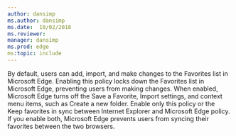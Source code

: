 ```yaml
---
author: dansimp
ms.author: dansimp
ms.date:  10/02/2018
ms.reviewer: 
manager: dansimp
ms.prod: edge
ms:topic: include
---
```


By default, users can add, import, and make changes to the Favorites list in Microsoft Edge. Enabling this policy locks down the Favorites list in Microsoft Edge, preventing users from making changes. When enabled, Microsoft Edge turns off the Save a Favorite, Import settings, and context menu items, such as Create a new folder. Enable only this policy or the Keep favorites in sync between Internet Explorer and Microsoft Edge policy. If you enable both, Microsoft Edge prevents users from syncing their favorites between the two browsers.
